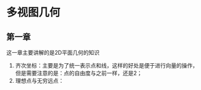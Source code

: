 # 多视图几何



## 第一章

这一章主要讲解的是2D平面几何的知识

1. 齐次坐标：主要是为了统一表示点和线，这样的好处是便于进行向量的操作，但是需要注意的是：点的自由度与之前一样，还是2；
2. 理想点与无穷远点：

